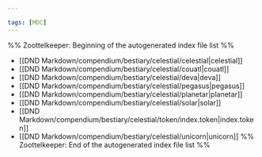 ```yaml
---

tags: [MOC]
---
```

%% Zoottelkeeper: Beginning of the autogenerated index file list  %%
-  [[DND Markdown/compendium/bestiary/celestial/celestial|celestial]]
-  [[DND Markdown/compendium/bestiary/celestial/couatl|couatl]]
-  [[DND Markdown/compendium/bestiary/celestial/deva|deva]]
-  [[DND Markdown/compendium/bestiary/celestial/pegasus|pegasus]]
-  [[DND Markdown/compendium/bestiary/celestial/planetar|planetar]]
-  [[DND Markdown/compendium/bestiary/celestial/solar|solar]]
-  [[DND Markdown/compendium/bestiary/celestial/token/index.token|index.token]]
-  [[DND Markdown/compendium/bestiary/celestial/unicorn|unicorn]]
%% Zoottelkeeper: End of the autogenerated index file list  %%
